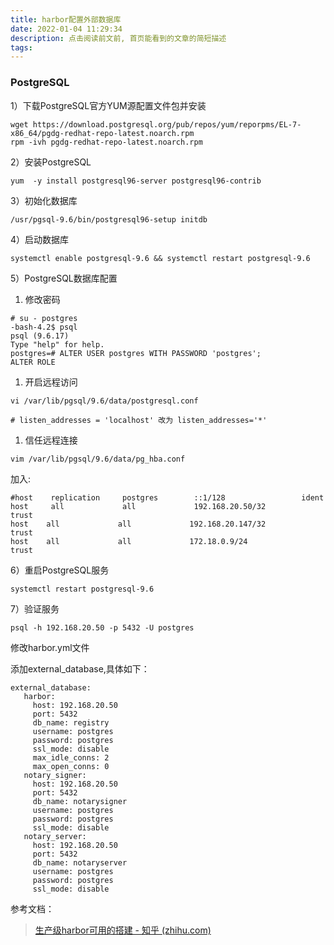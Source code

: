 ```yaml
---
title: harbor配置外部数据库
date: 2022-01-04 11:29:34
description: 点击阅读前文前, 首页能看到的文章的简短描述
tags:
---
```


### **PostgreSQL**

1）下载PostgreSQL官方YUM源配置文件包并安装

```text
wget https://download.postgresql.org/pub/repos/yum/reporpms/EL-7-x86_64/pgdg-redhat-repo-latest.noarch.rpm
rpm -ivh pgdg-redhat-repo-latest.noarch.rpm 
```

2）安装PostgreSQL

```text
yum  -y install postgresql96-server postgresql96-contrib 
```

3）初始化数据库

```text
/usr/pgsql-9.6/bin/postgresql96-setup initdb  
```

4）启动数据库

```text
systemctl enable postgresql-9.6 && systemctl restart postgresql-9.6
```

5）PostgreSQL数据库配置

1. 修改密码

```text
# su - postgres
-bash-4.2$ psql
psql (9.6.17)
Type "help" for help.
postgres=# ALTER USER postgres WITH PASSWORD 'postgres';
ALTER ROLE
```

1. 开启远程访问

```text
vi /var/lib/pgsql/9.6/data/postgresql.conf

# listen_addresses = 'localhost' 改为 listen_addresses='*'
```

1. 信任远程连接

```
vim /var/lib/pgsql/9.6/data/pg_hba.conf
```

加入:

```text
#host    replication     postgres        ::1/128                 ident
host     all             all             192.168.20.50/32         trust
host    all             all             192.168.20.147/32         trust
host    all             all             172.18.0.9/24             trust
```

6）重启PostgreSQL服务

```text
systemctl restart postgresql-9.6
```

7）验证服务

```text
psql -h 192.168.20.50 -p 5432 -U postgres
```

修改harbor.yml文件

添加external_database,具体如下：

```
external_database:
   harbor:
     host: 192.168.20.50
     port: 5432
     db_name: registry
     username: postgres
     password: postgres
     ssl_mode: disable
     max_idle_conns: 2
     max_open_conns: 0
   notary_signer:
     host: 192.168.20.50
     port: 5432
     db_name: notarysigner
     username: postgres
     password: postgres
     ssl_mode: disable
   notary_server:
     host: 192.168.20.50
     port: 5432
     db_name: notaryserver
     username: postgres
     password: postgres
     ssl_mode: disable
```

参考文档：

> [生产级harbor可用的搭建 - 知乎 (zhihu.com)](https://zhuanlan.zhihu.com/p/346697757)
